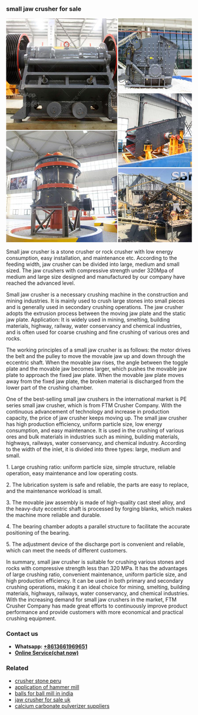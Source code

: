 <h3>small jaw crusher for sale</h3><img src='1706773669.jpg' alt=''><p>Small jaw crusher is a stone crusher or rock crusher with low energy consumption, easy installation, and maintenance etc. According to the feeding width, jaw crusher can be divided into large, medium and small sized. The jaw crushers with compressive strength under 320Mpa of medium and large size designed and manufactured by our company have reached the advanced level.</p><p>Small jaw crusher is a necessary crushing machine in the construction and mining industries. It is mainly used to crush large stones into small pieces and is generally used in secondary crushing operations. The jaw crusher adopts the extrusion process between the moving jaw plate and the static jaw plate. Application: It is widely used in mining, smelting, building materials, highway, railway, water conservancy and chemical industries, and is often used for coarse crushing and fine crushing of various ores and rocks.</p><p>The working principles of a small jaw crusher is as follows: the motor drives the belt and the pulley to move the movable jaw up and down through the eccentric shaft. When the movable jaw rises, the angle between the toggle plate and the movable jaw becomes larger, which pushes the movable jaw plate to approach the fixed jaw plate. When the movable jaw plate moves away from the fixed jaw plate, the broken material is discharged from the lower part of the crushing chamber.</p><p>One of the best-selling small jaw crushers in the international market is PE series small jaw crusher, which is from FTM Crusher Company. With the continuous advancement of technology and increase in production capacity, the price of jaw crusher keeps moving up. The small jaw crusher has high production efficiency, uniform particle size, low energy consumption, and easy maintenance. It is used in the crushing of various ores and bulk materials in industries such as mining, building materials, highways, railways, water conservancy, and chemical industry. According to the width of the inlet, it is divided into three types: large, medium and small.</p><p>1. Large crushing ratio: uniform particle size, simple structure, reliable operation, easy maintenance and low operating costs.</p><p>2. The lubrication system is safe and reliable, the parts are easy to replace, and the maintenance workload is small.</p><p>3. The movable jaw assembly is made of high-quality cast steel alloy, and the heavy-duty eccentric shaft is processed by forging blanks, which makes the machine more reliable and durable.</p><p>4. The bearing chamber adopts a parallel structure to facilitate the accurate positioning of the bearing.</p><p>5. The adjustment device of the discharge port is convenient and reliable, which can meet the needs of different customers.</p><p>In summary, small jaw crusher is suitable for crushing various stones and rocks with compressive strength less than 320 MPa. It has the advantages of large crushing ratio, convenient maintenance, uniform particle size, and high production efficiency. It can be used in both primary and secondary crushing operations, making it an ideal choice for mining, smelting, building materials, highways, railways, water conservancy, and chemical industries. With the increasing demand for small jaw crushers in the market, FTM Crusher Company has made great efforts to continuously improve product performance and provide customers with more economical and practical crushing equipment.</p><h3>Contact us</h3><ul><li><strong>Whatsapp:&nbsp;<a href="https://wa.me/8613661969651">+8613661969651</a></strong></li><li><a href="https://swt.shibang-china.com/?git&amp;zhl&amp;small jaw crusher for sale"><strong>Online Service(chat now)</strong></a></li></ul><h3>Related</h3><ul><li><a href='crusher stone peru.md'>crusher stone peru</a></li><li><a href='application of hammer mill.md'>application of hammer mill</a></li><li><a href='balls for ball mill in india.md'>balls for ball mill in india</a></li><li><a href='jaw crusher for sale uk.md'>jaw crusher for sale uk</a></li><li><a href='calcium carbonate pulverizer suppliers.md'>calcium carbonate pulverizer suppliers</a></li></ul>